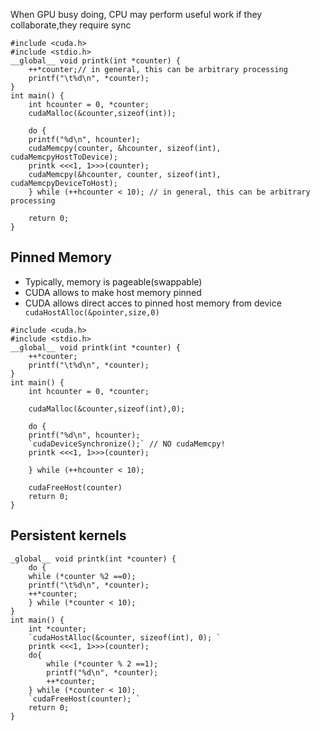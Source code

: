 When GPU busy doing, CPU may perform useful work
if they collaborate,they require sync

```
#include <cuda.h>
#include <stdio.h>
__global__ void printk(int *counter) {
    ++*counter;// in general, this can be arbitrary processing 
    printf("\t%d\n", *counter); 
}
int main() {
    int hcounter = 0, *counter;
    cudaMalloc(&counter,sizeof(int)); 
    
    do {
    printf("%d\n", hcounter);
    cudaMemcpy(counter, &hcounter, sizeof(int), cudaMemcpyHostToDevice);
    printk <<<1, 1>>>(counter);
    cudaMemcpy(&hcounter, counter, sizeof(int), cudaMemcpyDeviceToHost);
    } while (++hcounter < 10); // in general, this can be arbitrary processing 
    
    return 0;
}

```

## Pinned Memory
- Typically, memory is pageable(swappable)
- CUDA allows to make host memory pinned
- CUDA allows direct acces to pinned host memory from device
``` cudaHostAlloc(&pointer,size,0)```


```
#include <cuda.h>
#include <stdio.h>
__global__ void printk(int *counter) {
    ++*counter;
    printf("\t%d\n", *counter); 
}
int main() {
    int hcounter = 0, *counter;

    cudaMalloc(&counter,sizeof(int),0); 
    
    do {
    printf("%d\n", hcounter);
    `cudaDeviceSynchronize();` // NO cudaMemcpy!
    printk <<<1, 1>>>(counter);
    
    } while (++hcounter < 10);  
    
    cudaFreeHost(counter)
    return 0;
}
```

## Persistent kernels

```
_global__ void printk(int *counter) {
    do {
    while (*counter %2 ==0); 
    printf("\t%d\n", *counter);
    ++*counter;
    } while (*counter < 10);
}
int main() {
    int *counter;
    `cudaHostAlloc(&counter, sizeof(int), 0); `
    printk <<<1, 1>>>(counter); 
    do{
        while (*counter % 2 ==1); 
        printf("%d\n", *counter);
        ++*counter;
    } while (*counter < 10); 
    `cudaFreeHost(counter); `
    return 0;
}


```


